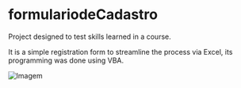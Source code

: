 # formulariodeCadastro

Project designed to test skills learned in a course.

It is a simple registration form to streamline the process via Excel, its programming was done using VBA.

![Imagem](https://user-images.githubusercontent.com/65371336/146193557-c2462e3b-2e70-4bab-b2c2-a4b9c7d472b0.jpg)

